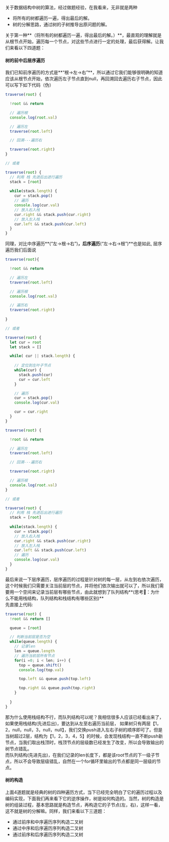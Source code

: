 关于数据结构中树的算法，经过做题经验，在我看来，无非就是两种

- 将所有的树都遍历一遍，得出最后的解。
- 树的分解思路，通过树的子树推导出原问题的解。

关于第一种**（将所有的树都遍历一遍，得出最后的解。）**，最直观的理解就是从根节点开始，遍历每一个节点，对这些节点进行一定的处理，最后获得解。让我们来看以下四道题：
<a name="lGl0N"></a>
#### 树的前中后层序遍历
我们已知前序遍历的方式是**“根->左->右”**，所以通过它我们能够很明确的知道应该从根节点开始，依次遍历左子节点直到null，再回溯回去遍历右子节点，因此可以写下如下代码（伪）
```javascript
traverse(root) {

  !root && return 

  // 遍历根
  console.log(root.val)

  // 遍历左
  traverse(root.left)

  // 回溯---遍历右

  traverse(root.right)
}

// 或者

traverse(root) {
  // 利用 栈 先进后出进行遍历
  stack = [root]
  
  while(stack.length) {
    cur = stack.pop()
    // 遍历
    console.log(cur.val)
    // 放入右入栈
    cur.right && stack.push(cur.right)
    // 放入左入栈
  	cur.left && stack.push(cur.left)
  }
}
```
同理，对比中序遍历**(“左->根->右”)**，后序遍历**(“左->右->根”)**也是如此, 层序遍历我们后面说
```javascript
traverse(root){

  !root && return 

  // 遍历左
  traverse(root.left)

  // 遍历根
  console.log(root.val)

  // 遍历右
  traverse(root.right)
  
}

// 或者

traverse(root) {
  let cur = root
  let stack = []

  while( cur || stack.length) {
    
    // 定位到左叶子节点
    while(cur) {
      stack.push(cur)
      cur = cur.left
    }

    // 遍历
    cur = stack.pop()
    console.log(cur.val)

    cur = cur.right
  }
}
```
```javascript
traverse(root) {

  !root && return 

  // 遍历左
  traverse(root.left)

  // 回溯---遍历右

  traverse(root.right)

  // 遍历根
  console.log(root.val)
}

// 或者

traverse(root) {
  // 利用 栈 先进后出进行遍历
  stack = [root]
  
  while(stack.length) {
    cur = stack.pop()
    // 放入右入栈
    cur.right && stack.push(cur.right)
    // 放入左入栈
  	cur.left && stack.push(cur.left)
    // 遍历
    console.log(cur.val)
  }
}
```
最后来说一下层序遍历，层序遍历的过程是针对树的每一层，从左到右依次遍历，这个时候我们只需要关注当前层的节点，并将他们依次输出就可以了，所以我们需要用一个空间来记录当前层有哪些节点，由此就想到了队列结构**(思考🤔：为什么不能用栈结构，队列结构和栈结构有哪些区别)**<br />先直接上代码:
```javascript
traverse(root) {
  !root && return []

  queue = [root]

  // 判断当前层是否为空
  while(queue.length) {
    // 记录len
    len = queue.length
    // 遍历当前层所有节点
    for(i =0; i < len; i++) {
      top = queue.shift()
      console.log(top.val)

      top.left && queue.push(top.left)

      top.right && queue.push(top.right)
    }
    
  }
}
```
那为什么使用栈结构不行，而队列结构可以呢？我相信很多人应该已经看出来了，如果使用栈结构(先进后出)，要达到从左至右遍历当前层， 如果树只有两层【1，2，null，null，3，null，null】，我们交换push进入左右子树的顺序即可了。但是当树超过2层，结构为【1，2，3，4，5】的时候，会发现栈结构一直不断push新节点，当我们取出栈顶时，栈顶节点的层级数已经发生了改变，所以会导致输出的树节点错乱。<br />而队列结构(先进先出)，在我们记录的len长度下，都是该root节点的下一级子节点，所以不会导致层级错乱，自然在一个for循环里输出的节点都是同一层级的节点。

<a name="wBoC9"></a>
#### 树的构造
上面4道题就是经典的树的四种遍历方式，当下已经完全明白了它的遍历过程以及编码实现，下面我们再来看下它的逆序操作，树是如何构造的。当然，树的构造是树的组装过程，基本思路就是构造节点，再构造它的子节点(左，右)，这样一看，这不就是树的分解嘛。同样，我们来看以下三道题：

- 通过前序和中序遍历序列构造二叉树
- 通过中序和后序遍历序列构造二叉树
- 通过前序和后序遍历序列构造二叉树
